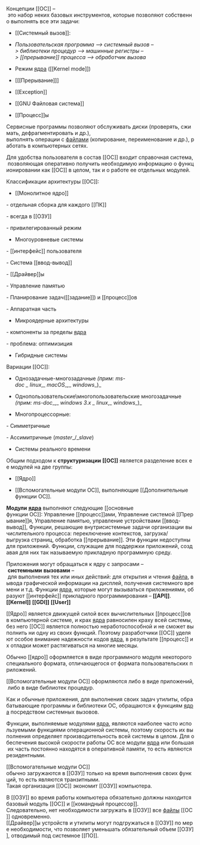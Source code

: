 Концепции [[ОС]] – это набор неких базовых инструментов, которые позволяют собственно выполнять все эти задачи:

-   [[Системный вызов]]:
    
-   _Пользовательская_ _программа_ _–>_ _системный_ _вызов_ _–>_ _библиотеки_ _процедур_ _–>_ _машинные_ _регистры_ _–>_ _[[прерывание]]_ _процесса_ _–>_ _обработчик_ _вызова_
    
-  Режим [ядра](Ядро) ([[Kernel mode]])
    
-  [[[Прерывание]]]
    
-  [[Exception]]
    
- [[GNU Файловая система]]
    
-  [[Процесс]]ы

Сервисные программы позволяют обслуживать диски (проверять, сжимать, дефрагментировать и др.), 
выполнять операции с [файлами](файл) (копирование, переименование и др.), работать в компьютерных сетях.

Для удобства пользователя в состав [[ОС]] входит справочная система, позволяющая оперативно получить необходимую информацию о функционировании как [[ОС]] в целом, так и о работе ее отдельных модулей.

Классификации архитектуры [[ОС]]:

- [[Монолитное ядро]]
    
- отдельная сборка для каждого [[ПК]]

- всегда в [[ОЗУ]]

- привилегированный режим 

-  Многоуровневые системы
    
- [[интерфейс]] пользователя

- Система [[ввод-вывод]]

- [[Драйвер]]ы

- Управление памятью

- Планирование задач([[задание]]) и [[процесс]]ов

- Аппаратная часть

-  Микроядерные архитектуры
  
- компоненты за пределы [ядра](Ядро)

- проблема: оптимизиция

-   Гибридные системы

Вариации [[ОС]]:

-   Однозадачные-многозадачные _(прим:_ _ms-doc_ _\_ _linux__,_ _macOS__,_ _windows__)_
    
-   Однопользовательские\многопользовательские многозадачные   _(прим:_ _ms-doc__,_ _windows_ _3.x_ _\_ _linux__,_ _windows__)_
    
-   Многопроцессорные:
    

- Симметричные

- Ассимитричные (_master__/__slave_)

-   Системы реального времени
    

Общим подходом к **структуризации** **[[ОС]]** является разделение всех ее модулей на две группы:

-   [[Ядро]]
    
-   [[Вспомогательные модули ОС]], выполняющие [[Дополнительные функции ОС]]. 
    

**Модули** **[ядра](Ядро)** выполняют следующие [[основные функции ОС]]: Управление [[процесс]]ами, Управление системой [[Прерывание]]я, Управление памятью, управление устройствами [[ввод-вывод]], Функции, решающие внутрисистемные задачи организации вычислительного процесса: переключение контекстов, загрузка/выгрузка страниц, обработка [[прерывание]]. Эти функции недоступны для приложений. Функции, служащие для поддержки приложений, создавая для них так называемую прикладную программную среду.

Приложения могут обращаться к ядру с запросами – **системными** **вызовами** – для выполнения тех или иных действий: для открытия и чтения [файла](файл), вывода графической информации на дисплей, получения системного времени и т.д. Функции [ядра](Ядро), которые могут вызываться приложениями, образуют [[интерфейс]] прикладного программирования – **[[API]]**.
**[[Kernel]]**
**[[GDI]]**
**[[User]]**

[[Ядро]] является движущей силой всех вычислительных [[процесс]]ов в компьютерной системе, и крах [ядра](Ядро) равносилен краху всей системы, без него [[ОС]] является полностью неработоспособной и не сможет выполнить ни одну из своих функций. Поэтому разработчики [[ОС]] уделяют особое внимание надежности кодов [ядра](Ядро), в результате [[процесс]] их отладки может растягиваться на многие месяцы.

Обычно [[ядро]] оформляется в виде программного модуля некоторого специального формата, отличающегося от формата пользовательских приложений.
    

[[Вспомогательные модули ОС]] оформляются либо в виде приложений, либо в виде библиотек процедур. 
    

Как и обычные приложения, для выполнения своих задач утилиты, обрабатывающие программы и библиотеки ОС, обращаются к функциям [ядра](Ядро) посредством системных вызовов.

Функции, выполняемые модулями [ядра](Ядро), являются наиболее часто используемыми функциями операционной системы, поэтому скорость их выполнения определяет производительность всей системы в целом. Для обеспечения высокой скорости работы ОС все модули [ядра](Ядро) или большая их часть постоянно находятся в оперативной памяти, то есть являются резидентными.

[[Вспомогательные модули ОС]] обычно загружаются в [[ОЗУ]] только на время выполнения своих функций, то есть являются транзитными. 
Такая организация [[ОС]] экономит [[ОЗУ]] компьютера.


В [[ОЗУ]] во время работы компьютера обязательно должны находится базовый модуль [[ОС]] и [[командный процессор]]. 
Следовательно, нет необходимости загружать в [[ОЗУ]] все [файлы](файл) [[ОС]] одновременно. 
[[Драйвер]]ы устройств и утилиты могут подгружаться в [[ОЗУ]] по мере необходимости, что позволяет уменьшать обязательный объем [[ОЗУ]], отводимый под системное [[ПО]].